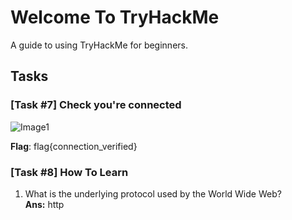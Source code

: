 # Welcome To TryHackMe
A guide to using TryHackMe for beginners.

## Tasks
### [Task #7] Check you're connected

![Image1]()

__Flag__: flag{connection_verified}

### [Task #8] How To Learn
  1. What is the underlying protocol used by the World Wide Web?  
  __Ans:__ http
